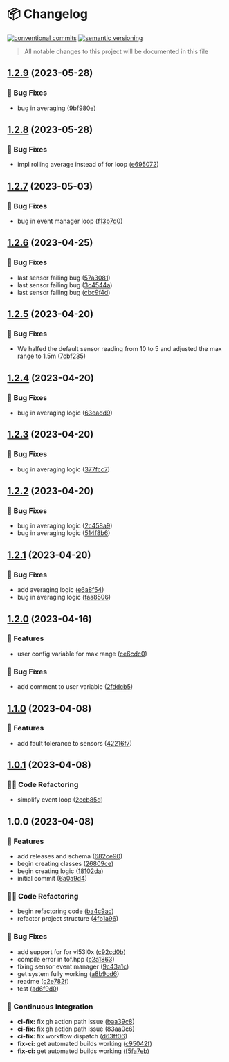 # 📦 Changelog 
[![conventional commits](https://img.shields.io/badge/conventional%20commits-1.0.0-yellow.svg)](https://conventionalcommits.org)
[![semantic versioning](https://img.shields.io/badge/semantic%20versioning-2.0.0-green.svg)](https://semver.org)
> All notable changes to this project will be documented in this file

## [1.2.9](https://github.com/ZanzyTHEbar/TOF-Keyboard/compare/v1.2.8...v1.2.9) (2023-05-28)


### 🐛 Bug Fixes

* bug in averaging ([9bf980e](https://github.com/ZanzyTHEbar/TOF-Keyboard/commit/9bf980e429455a16e9d539b8c42889948c84f71d))

## [1.2.8](https://github.com/ZanzyTHEbar/TOF-Keyboard/compare/v1.2.7...v1.2.8) (2023-05-28)


### 🐛 Bug Fixes

* impl rolling average instead of for loop ([e695072](https://github.com/ZanzyTHEbar/TOF-Keyboard/commit/e695072f353dcf957d501dfa68da11f3019aca86))

## [1.2.7](https://github.com/ZanzyTHEbar/AdamJames/compare/v1.2.6...v1.2.7) (2023-05-03)


### 🐛 Bug Fixes

* bug in event manager loop ([f13b7d0](https://github.com/ZanzyTHEbar/AdamJames/commit/f13b7d0aa33277fd559c98514adde3c88f3bbf36))

## [1.2.6](https://github.com/ZanzyTHEbar/AdamJames/compare/v1.2.5...v1.2.6) (2023-04-25)


### 🐛 Bug Fixes

* last sensor failing bug ([57a3081](https://github.com/ZanzyTHEbar/AdamJames/commit/57a308183b2d51dab2c96deb1eef1110f52aaf4b))
* last sensor failing bug ([3c4544a](https://github.com/ZanzyTHEbar/AdamJames/commit/3c4544acaecb0a353d76f8966db2f63f1f130428))
* last sensor failing bug ([cbc9f4d](https://github.com/ZanzyTHEbar/AdamJames/commit/cbc9f4d75c59d6dae32ae23ab19050fb722888a8))

## [1.2.5](https://github.com/ZanzyTHEbar/AdamJames/compare/v1.2.4...v1.2.5) (2023-04-20)


### 🐛 Bug Fixes

* We halfed the default sensor reading from 10 to 5 and adjusted the max range to 1.5m ([7cbf235](https://github.com/ZanzyTHEbar/AdamJames/commit/7cbf235b456c539a1690967337ea2e43a373bddd))

## [1.2.4](https://github.com/ZanzyTHEbar/AdamJames/compare/v1.2.3...v1.2.4) (2023-04-20)


### 🐛 Bug Fixes

* bug in averaging logic ([63eadd9](https://github.com/ZanzyTHEbar/AdamJames/commit/63eadd960f21cf96749bdf345904701ac2d19cfb))

## [1.2.3](https://github.com/ZanzyTHEbar/AdamJames/compare/v1.2.2...v1.2.3) (2023-04-20)


### 🐛 Bug Fixes

* bug in averaging logic ([377fcc7](https://github.com/ZanzyTHEbar/AdamJames/commit/377fcc709a0974aa6a4cbd77f6228c140b65a44b))

## [1.2.2](https://github.com/ZanzyTHEbar/AdamJames/compare/v1.2.1...v1.2.2) (2023-04-20)


### 🐛 Bug Fixes

* bug in averaging logic ([2c458a9](https://github.com/ZanzyTHEbar/AdamJames/commit/2c458a96ac55ecbd41a7fccda55e665825714c29))
* bug in averaging logic ([514f8b6](https://github.com/ZanzyTHEbar/AdamJames/commit/514f8b68fc62c6244f199972d822bb7686942e45))

## [1.2.1](https://github.com/ZanzyTHEbar/AdamJames/compare/v1.2.0...v1.2.1) (2023-04-20)


### 🐛 Bug Fixes

* add averaging logic ([e6a8f54](https://github.com/ZanzyTHEbar/AdamJames/commit/e6a8f5483e77f549be5a2b667c0fbf459057cafe))
* bug in averaging logic ([faa8506](https://github.com/ZanzyTHEbar/AdamJames/commit/faa8506161a1a3dce9cc457234a755639d79c301))

## [1.2.0](https://github.com/ZanzyTHEbar/AdamJames/compare/v1.1.0...v1.2.0) (2023-04-16)


### 🍕 Features

* user config variable for max range ([ce6cdc0](https://github.com/ZanzyTHEbar/AdamJames/commit/ce6cdc063e01b6181f9989acd40dc7c7ec0e844c))


### 🐛 Bug Fixes

* add comment to user variable ([2fddcb5](https://github.com/ZanzyTHEbar/AdamJames/commit/2fddcb57a9e529ed7f808e2d2d567c69d34077ec))

## [1.1.0](https://github.com/ZanzyTHEbar/AdamJames/compare/v1.0.1...v1.1.0) (2023-04-08)


### 🍕 Features

* add fault tolerance to sensors ([42216f7](https://github.com/ZanzyTHEbar/AdamJames/commit/42216f71de61db3a1483472459198cd1a04fa697))

## [1.0.1](https://github.com/ZanzyTHEbar/AdamJames/compare/v1.0.0...v1.0.1) (2023-04-08)


### 🧑‍💻 Code Refactoring

*  simplify event loop ([2ecb85d](https://github.com/ZanzyTHEbar/AdamJames/commit/2ecb85d834d5ca154e06183a5ec025d80b3f7f92))

## 1.0.0 (2023-04-08)


### 🍕 Features

* add releases and schema ([682ce90](https://github.com/ZanzyTHEbar/AdamJames/commit/682ce9011cba7bc62fb2e7b2dc88b0d79be24ffb))
* begin creating classes ([26809ce](https://github.com/ZanzyTHEbar/AdamJames/commit/26809ce349fdd1824eb104b29039fd1a7f8e2389))
* begin creating logic ([18102da](https://github.com/ZanzyTHEbar/AdamJames/commit/18102dabad8833d48233780e50c15d50e91ef59e))
* initial commit ([6a0a9d4](https://github.com/ZanzyTHEbar/AdamJames/commit/6a0a9d487aa45e55b84a0bc2956de56c0b194509))


### 🧑‍💻 Code Refactoring

* begin refactoring code ([ba4c9ac](https://github.com/ZanzyTHEbar/AdamJames/commit/ba4c9acd01849da59c14d67f92f2cecb00f3ba1f))
* refactor project structure ([4fb1a96](https://github.com/ZanzyTHEbar/AdamJames/commit/4fb1a96ad4df3bb33f3e8936c63b7c8c72606934))


### 🐛 Bug Fixes

* add support for for vl53l0x ([c92cd0b](https://github.com/ZanzyTHEbar/AdamJames/commit/c92cd0b42a49e3936fc4592e06f71a603cf5c5d0))
* compile error in tof.hpp ([c2a1863](https://github.com/ZanzyTHEbar/AdamJames/commit/c2a1863b12be45a8cc751afa50302df184dc9ec2))
* fixing sensor event manager ([9c43a1c](https://github.com/ZanzyTHEbar/AdamJames/commit/9c43a1c578b7f88cec255b9a36dfa1d5f29a0dd3))
* get system fully working ([a8b9cd6](https://github.com/ZanzyTHEbar/AdamJames/commit/a8b9cd6e14d52ad2bed189e0fad9d16204e5d357))
* readme ([c2e782f](https://github.com/ZanzyTHEbar/AdamJames/commit/c2e782f8e0291485e1265eb741709d1dbcf5ddee))
* test ([ad6f9d0](https://github.com/ZanzyTHEbar/AdamJames/commit/ad6f9d003471b0ec3bd9d77d0b81afcd5e6a9955))


### 🔁 Continuous Integration

* **ci-fix:** fix gh action path issue ([baa39c8](https://github.com/ZanzyTHEbar/AdamJames/commit/baa39c8f4ba0d65cdb978a7ae7b558e9be6c2f80))
* **ci-fix:** fix gh action path issue ([83aa0c6](https://github.com/ZanzyTHEbar/AdamJames/commit/83aa0c6dfe4f2fa7981ab8a2785a9c7e50947093))
* **ci-fix:** fix workflow dispatch ([d63ff06](https://github.com/ZanzyTHEbar/AdamJames/commit/d63ff067f141fb38858b1131a9b1a2db60e1a7d0))
* **fix-ci:** get automated builds working ([c95042f](https://github.com/ZanzyTHEbar/AdamJames/commit/c95042f2aa2915c434eefdcdaa32c1adbd049de1))
* **fix-ci:** get automated builds working ([f5fa7eb](https://github.com/ZanzyTHEbar/AdamJames/commit/f5fa7ebf8680e3192b93fc00d6286ce529f9d360))
